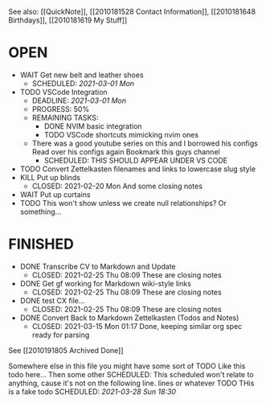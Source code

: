 See also: [[QuickNote]], [[2010181528 Contact Information]], [[2010181648 Birthdays]], [[2010181619 My Stuff]]

# OPEN

- WAIT Get new belt and leather shoes
  - SCHEDULED: *2021-03-01 Mon*
- TODO VSCode Integration
  - DEADLINE: *2021-03-01 Mon*
  - PROGRESS: 50%
  - REMAINING TASKS:
    - DONE NVIM basic integration
    - TODO VSCode shortcuts mimicking nvim ones
  - There was a good youtube series on this and I borrowed his configs Read over his configs again Bookmark this guys channel
    - SCHEDULED: THIS SHOULD APPEAR UNDER VS CODE
- TODO Convert Zettelkasten filenames and links to lowercase slug style
- KILL Put up blinds
  - CLOSED: 2021-02-20 Mon And some closing notes
- WAIT Put up curtains
- TODO This won't show unless we create null relationships? Or something...

# FINISHED

- DONE Transcribe CV to Markdown and Update
  - CLOSED: 2021-02-25 Thu 08:09 These are closing notes
- DONE Get gf working for Markdown wiki-style links
  - CLOSED: 2021-02-25 Thu 08:09 These are closing notes
- DONE test CX file...
  - CLOSED: 2021-02-25 Thu 08:09 These are closing notes
- DONE Convert Back to Markdown Zettelkasten (Todos and Notes)
  - CLOSED: 2021-03-15 Mon 01:17 Done, keeping similar org spec ready for parsing

See [[2010191805 Archived Done]] 


Somewhere else in this file you might have some sort of TODO Like this todo here...
Then some 
other
SCHEDULED: This scheduled won't relate to anything, cause it's not on the following line.
lines
or
whatever
TODO THis is a fake todo
SCHEDULED: *2021-03-28 Sun 18:30*